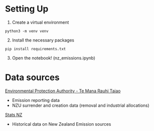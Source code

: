 # Setting Up

  1) Create a virtual environment
   ~~~
   python3 -m venv venv
   ~~~

   2) Install the necessary packages

~~~
pip install requirements.txt
~~~

3) Open the notebook! (nz_emissions.ipynb)
  
# Data sources
[Environmental Protection Authority - Te Mana Rauhi Taiao](https://www.epa.govt.nz/)
- Emission reporting data
- NZU surrender and creation data (removal and industrial allocations)

[Stats NZ](https://www.stats.govt.nz/indicators/new-zealands-greenhouse-gas-emissions)
- Historical data on New Zealand Emission sources